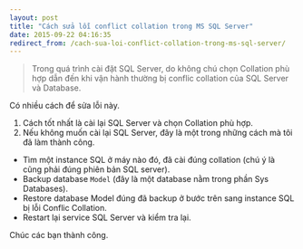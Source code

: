```yaml
---
layout: post
title: "Cách sửa lỗi conflict collation trong MS SQL Server"
date: 2015-09-22 04:16:35
redirect_from: /cach-sua-loi-conflict-collation-trong-ms-sql-server/
---
```


> Trong quá trình cài đặt SQL Server, do không chú chọn Collation phù hợp dẫn đến khi vận hành thường bị conflic collation của SQL Server và Database.

Có nhiều cách để sửa lỗi này.
1. Cách tốt nhất là cài lại SQL Server và chọn Collation phù hợp.
2. Nếu không muốn cài lại SQL Server, đây là một trong những cách mà tôi đã làm thành công.

- Tìm một instance SQL ở máy nào đó, đã cài đúng collation (chú ý là cũng phải đúng phiên bản SQL server).
- Backup database `Model` (đây là một database nằm trong phần Sys Databases).
- Restore database Model đúng đã backup ở bước trên sang instance SQL bị lỗi Conflic Collation.
- Restart lại service SQL Server và kiểm tra lại.

Chúc các bạn thành công.
